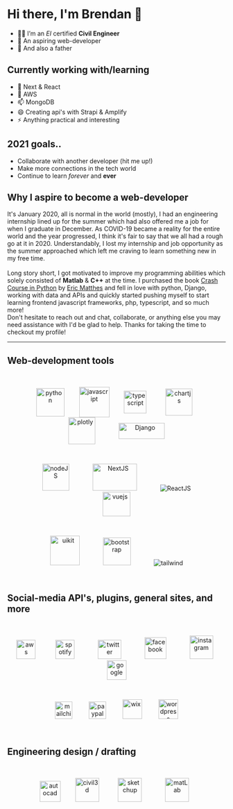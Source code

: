 # Hi there, I'm Brendan 👋

- :man_student: I’m an *EI* certified **Civil Engineer**
- 🌱 An aspiring web-developer
- 👯 And also a father


## Currently working with/learning

- 🤔 Next & React
- 💬 AWS
- 📫 MongoDB
- 😄 Creating api's with Strapi & Amplify
- ⚡ Anything practical and interesting

## 2021 goals..

- Collaborate with another developer (hit me up!)
- Make more connections in the tech world
- Continue to learn *forever* and **ever**

## Why I aspire to become a web-developer

It's January 2020, all is normal in the world (mostly), I had an engineering internship lined up for the summer which had also offered me a job for when I graduate in December. As COVID-19 became a reality for the entire world and the year progressed, I think it's fair to say that we all had a rough go at it in 2020. Understandably, I lost my internship and job opportunity as the summer approached which left me craving to learn something new in my free time.
<br>
<br>
Long story short, I got motivated to improve my programming abilities which solely consisted of **Matlab** & **C++** at the time. I purchased the book [Crash Course in Python](https://www.amazon.com/Python-Crash-Course-2nd-Edition/dp/1593279280/ref=tmm_pap_swatch_0?_encoding=UTF8&qid=&sr=) by [Eric Matthes](https://twitter.com/ehmatthes) and fell in love with python, Django, working with data and APIs and quickly started pushing myself to start learning frontend javascript frameworks, php, typescript, and so much more!
<br>
Don't hesitate to reach out and chat, collaborate, or anything else you may need assistance with I'd be glad to help. Thanks for taking the time to checkout my profile!

<hr>

## Web-development tools

</br>
<p align="center">
  <img src="https://user-images.githubusercontent.com/64326462/110136681-f9d8bb00-7d9d-11eb-9993-66e1099256e2.png" hspace="15" align="center" alt="python" height="65" />
  <img src="https://user-images.githubusercontent.com/64326462/110135830-f7299600-7d9c-11eb-95f3-d839814af091.png" hspace="15" align="center" alt="javascript" height="70" />
  <img src="https://user-images.githubusercontent.com/64326462/110136837-2a205980-7d9e-11eb-9630-182b5d50867a.png" hspace="15" align="center" alt="typescript" width="52" height="52" />
  <img src="https://user-images.githubusercontent.com/64326462/110134442-67371c80-7d9b-11eb-91b8-803cd84fa20c.png" hspace="25" align="center" alt="chartjs" width="62" height="62" />
  <img src="https://user-images.githubusercontent.com/64326462/110136652-efb6bc80-7d9d-11eb-9bd5-68dc1ce4bf87.png" hspace="25" align="center" alt="plotly"  width="62" height="62" />
  <img src="https://user-images.githubusercontent.com/64326462/110135604-b3369100-7d9c-11eb-8a44-c3da34e27b46.png" hspace="25" align="center" alt="Django" width="106.8" height="37.2" />
</p>
</br>
<p align="center">
  <img src="https://user-images.githubusercontent.com/64326462/110148710-27783100-7dab-11eb-9dd8-483e20f1d0e7.png" hspace="25" alt="nodeJS" height="62" />
  <img src="https://user-images.githubusercontent.com/64326462/110136560-d31a8480-7d9d-11eb-89fc-e832673bc458.png" hspace="25" alt="NextJS" width="102.4" height="61.8" />
  <img src="https://user-images.githubusercontent.com/64326462/110136731-065d1380-7d9e-11eb-830b-39abd4812e1a.png" hspace="25" alt="ReactJS" />
  <img src="https://user-images.githubusercontent.com/64326462/110136891-3c01fc80-7d9e-11eb-8dd4-ab0713b8938f.png" hspace="25" alt="vuejs" width="64" height="55.5" />
</p>
</br>
<p align="center">
  <img src="https://user-images.githubusercontent.com/64326462/110136864-34425800-7d9e-11eb-920d-71d962ceae9d.png" hspace="25" alt="uikit" height="68" />
  <img src="https://user-images.githubusercontent.com/64326462/110133305-2a1e5a80-7d9a-11eb-83ef-277f6c44f321.png" hspace="25" alt="bootstrap" height="64" />
  <img src="https://user-images.githubusercontent.com/64326462/110136791-1aa11080-7d9e-11eb-8356-6ad2c6e9bbf5.png" hspace="25" alt="tailwind" />
</p>
</br>

## Social-media API's, plugins, general sites, and more

</br>
<p align="center">
  <img src="https://user-images.githubusercontent.com/64326462/110136259-79b25580-7d9d-11eb-835a-247bf48b5458.png" hspace="17" alt="aws" height="44" />
  <img src="https://user-images.githubusercontent.com/64326462/110136760-1117a880-7d9e-11eb-959f-54610d1f610e.png" hspace="25" alt="spotify" height="44" />
  <img src="https://user-images.githubusercontent.com/64326462/110136813-2260b500-7d9e-11eb-9c77-1c0bdb361f25.png" hspace="25" alt="twitter" width="53.4" height="44" />
  <img src="https://user-images.githubusercontent.com/64326462/110135657-c2b5da00-7d9c-11eb-8726-ad8b5abd86fc.png" hspace="25" alt="facebook" width="50" height="50" />
  <img src="https://user-images.githubusercontent.com/64326462/110135727-d8c39a80-7d9c-11eb-95f2-dbe33b686b14.png" hspace="25" alt="instagram" height="54" />
  <img src="https://user-images.githubusercontent.com/64326462/110137216-98651c00-7d9e-11eb-8267-65e9423fe42c.png" hspace="25" alt="google" height="45" />
</p>
</br>
<p align="center">
  <img src="https://user-images.githubusercontent.com/64326462/110136450-b2eac580-7d9d-11eb-9679-6d85cca5cc78.png" hspace="17" alt="mailchimp" height="40" />
  <img src="https://user-images.githubusercontent.com/64326462/110136620-e62d5480-7d9d-11eb-8613-b891a6c46ce3.png" hspace="17" alt="paypal" height="40" />
  <img src="https://user-images.githubusercontent.com/64326462/110149182-bbe29380-7dab-11eb-846c-96a7e7e842c7.png" hspace="17" alt="wix" height="45" />
  <img src="https://user-images.githubusercontent.com/64326462/110149139-aff6d180-7dab-11eb-9e52-cfd0340b1f39.png" hspace="17" alt="wordpress" height="45" />
</p>
</br>

## Engineering design / drafting

</br>
<p align="center">
  <img src="https://user-images.githubusercontent.com/64326462/110152718-1120a400-7db0-11eb-9835-dc873c4d5f25.png" hspace="15" alt="autocad" height="48" />
  <img src="https://user-images.githubusercontent.com/64326462/110152769-21388380-7db0-11eb-8a2c-f22c445eb168.png" hspace="15" alt="civil3d" height="55" />
  <img src="https://user-images.githubusercontent.com/64326462/110152317-92c40200-7daf-11eb-8e07-2c9053e82d15.png" hspace="25" alt="sketchup" height="55" />
  <img src="https://user-images.githubusercontent.com/64326462/110136481-bb430080-7d9d-11eb-8363-79e6db9cb9e3.png" hspace="25" alt="matLab" height="55" />
</p>
</br>
